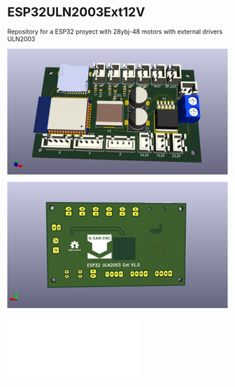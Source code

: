 # ESP32ULN2003Ext12V
Repository for a ESP32 proyect with 28ybj-48 motors with external drivers ULN2003

![My Image](ESP32ULN2003Ext12VFront.png)


![My Image](ESP32ULN2003Ext12VBack.png)

![My Image](ESP32ULN2003Ext12V/blob/main/ESP32ULN2003Ext12V.pdf)
